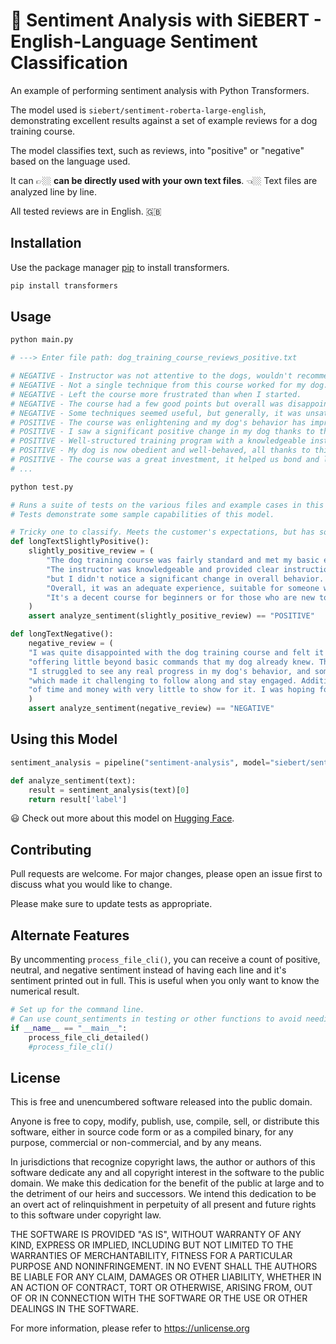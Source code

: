 # 🤔 Sentiment Analysis with SiEBERT - English-Language Sentiment Classification

An example of performing sentiment analysis with Python Transformers. 

The model used is `siebert/sentiment-roberta-large-english`, demonstrating excellent results against a set of example reviews for a dog training course. 

The model classifies text, such as reviews, into "positive" or "negative" based on the language used.

It can 👉🏼 __can be directly used with your own text files__. 👈🏼 Text files are analyzed line by line. 

All tested reviews are in English. 🇬🇧

## Installation

Use the package manager [pip](https://pip.pypa.io/en/stable/) to install transformers.

```bash
pip install transformers
```

## Usage

```python
python main.py

# ---> Enter file path: dog_training_course_reviews_positive.txt

# NEGATIVE - Instructor was not attentive to the dogs, wouldn't recommend.
# NEGATIVE - Not a single technique from this course worked for my dog.
# NEGATIVE - Left the course more frustrated than when I started.
# NEGATIVE - The course had a few good points but overall was disappointing.
# NEGATIVE - Some techniques seemed useful, but generally, it was unsatisfactory.
# POSITIVE - The course was enlightening and my dog's behavior has improved.
# POSITIVE - I saw a significant positive change in my dog thanks to this course.
# POSITIVE - Well-structured training program with a knowledgeable instructor.
# POSITIVE - My dog is now obedient and well-behaved, all thanks to this course.
# POSITIVE - The course was a great investment, it helped us bond and learn.
# ...

```

```python
python test.py

# Runs a suite of tests on the various files and example cases in this repo.
# Tests demonstrate some sample capabilities of this model. 

# Tricky one to classify. Meets the customer's expectations, but has some drawbacks.
def longTextSlightlyPositive():
    slightly_positive_review = (
        "The dog training course was fairly standard and met my basic expectations. The lessons covered the usual commands and training techniques that are common in most training programs. "
        "The instructor was knowledgeable and provided clear instructions, but I didn't find any unique or particularly innovative methods being taught. My dog was able to learn the basics, such as sit, stay, and come, "
        "but I didn't notice a significant change in overall behavior. The course was organized and the materials were easy to follow, but it lacked the depth and customization I was hoping for. "
        "Overall, it was an adequate experience, suitable for someone who is just looking for fundamental training. I didn't encounter any major issues, but I also didn't feel particularly impressed by the end of the program. "
        "It's a decent course for beginners or for those who are new to dog ownership, but for someone with experience in dog training, it might not offer much beyond the basics."
    )
    assert analyze_sentiment(slightly_positive_review) == "POSITIVE"

def longTextNegative():
    negative_review = (
    "I was quite disappointed with the dog training course and felt it did not live up to the expectations set by its advertisements. The course content seemed outdated and the training methods were overly simplistic, "
    "offering little beyond basic commands that my dog already knew. The instructor, while knowledgeable, did not provide the personalized attention and advice that was promised. "
    "I struggled to see any real progress in my dog's behavior, and some of the techniques seemed to confuse rather than help my pet. The course also lacked structure and often felt disorganized, "
    "which made it challenging to follow along and stay engaged. Additionally, the support materials provided were minimal and not very useful. Overall, I regret enrolling in this course as it was a significant investment "
    "of time and money with very little to show for it. I was hoping for a transformative experience for my dog and me, but instead, I found myself frustrated and no better off than when I started."
    )
    assert analyze_sentiment(negative_review) == "NEGATIVE"
```

## Using this Model

```python
sentiment_analysis = pipeline("sentiment-analysis", model="siebert/sentiment-roberta-large-english")

def analyze_sentiment(text):
    result = sentiment_analysis(text)[0]
    return result['label']
```
😃 Check out more about this model on [Hugging Face](https://huggingface.co/siebert/sentiment-roberta-large-english).
## Contributing

Pull requests are welcome. For major changes, please open an issue first
to discuss what you would like to change.

Please make sure to update tests as appropriate.

## Alternate Features
By uncommenting `process_file_cli()`, you can receive a count of positive, neutral, and negative sentiment instead of having each line and it's sentiment printed out in full. This is useful when you only want to know the numerical result. 
```python
# Set up for the command line. 
# Can use count_sentiments in testing or other functions to avoid needing CLI input.
if __name__ == "__main__":
    process_file_cli_detailed()
    #process_file_cli()
```

## License

This is free and unencumbered software released into the public domain.

Anyone is free to copy, modify, publish, use, compile, sell, or
distribute this software, either in source code form or as a compiled
binary, for any purpose, commercial or non-commercial, and by any
means.

In jurisdictions that recognize copyright laws, the author or authors
of this software dedicate any and all copyright interest in the
software to the public domain. We make this dedication for the benefit
of the public at large and to the detriment of our heirs and
successors. We intend this dedication to be an overt act of
relinquishment in perpetuity of all present and future rights to this
software under copyright law.

THE SOFTWARE IS PROVIDED "AS IS", WITHOUT WARRANTY OF ANY KIND,
EXPRESS OR IMPLIED, INCLUDING BUT NOT LIMITED TO THE WARRANTIES OF
MERCHANTABILITY, FITNESS FOR A PARTICULAR PURPOSE AND NONINFRINGEMENT.
IN NO EVENT SHALL THE AUTHORS BE LIABLE FOR ANY CLAIM, DAMAGES OR
OTHER LIABILITY, WHETHER IN AN ACTION OF CONTRACT, TORT OR OTHERWISE,
ARISING FROM, OUT OF OR IN CONNECTION WITH THE SOFTWARE OR THE USE OR
OTHER DEALINGS IN THE SOFTWARE.

For more information, please refer to <https://unlicense.org>